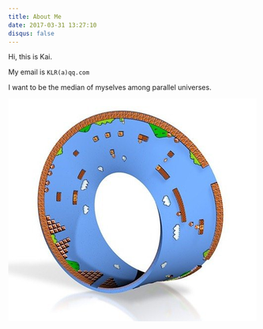 ```yaml
---
title: About Me
date: 2017-03-31 13:27:10
disqus: false
---
```

Hi, this is Kai.


My email is `KLR(a)qq.com`

I want to be the median of myselves among parallel universes.

![Mobius Strip](/images/mobius.jpg)
